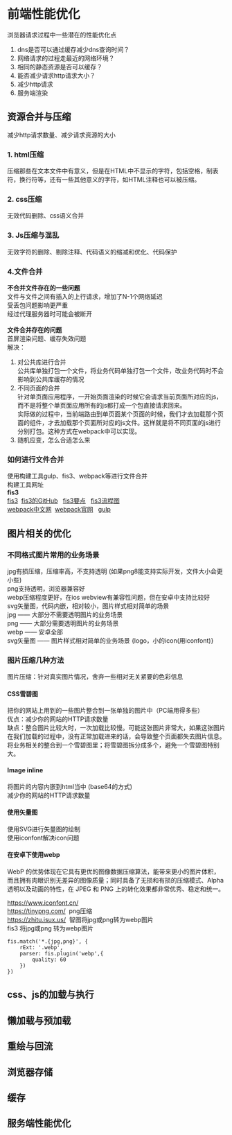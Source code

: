 # 前端性能优化
浏览器请求过程中一些潜在的性能优化点<br>
1. dns是否可以通过缓存减少dns查询时间？<br>
2. 网络请求的过程走最近的网络环境？<br>
3. 相同的静态资源是否可以缓存？<br>
4. 能否减少请求http请求大小？<br>
5. 减少http请求<br>
6. 服务端渲染<br>

## 资源合并与压缩
减少http请求数量、减少请求资源的大小<br>
### 1. html压缩
压缩那些在文本文件中有意义，但是在HTML中不显示的字符，包括空格，制表符，换行符等，还有一些其他意义的字符，如HTML注释也可以被压缩。
### 2. css压缩
无效代码删除、css语义合并
### 3. Js压缩与混乱
无效字符的删除、剔除注释、代码语义的缩减和优化、代码保护
### 4.文件合并
**不合并文件存在的一些问题**<br>
文件与文件之间有插入的上行请求，增加了N-1个网络延迟<br>
受丢包问题影响更严重<br>
经过代理服务器时可能会被断开<br><br>
**文件合并存在的问题**<br>
首屏渲染问题、缓存失效问题<br>
解决：<br>
1. 对公共库进行合并<br>
公共库单独打包一个文件，将业务代码单独打包一个文件，改业务代码时不会影响到公共库缓存的情况<br>
2. 不同页面的合并<br>
针对单页面应用程序，一开始页面渲染的时候它会请求当前页面所对应的js，而不是将整个单页面应用所有的js都打成一个包直接请求回来。<br>
实际做的过程中，当前端路由到单页面某个页面的时候，我们才去加载那个页面的组件，才去加载那个页面所对应的js文件。这样就是将不同页面的js进行分别打包。这种方式在webpack中可以实现。<br>
3. 随机应变，怎么合适怎么来<br>
### 如何进行文件合并
使用构建工具gulp、fis3、webpack等进行文件合并<br>
构建工具网址<br>
**fis3**<br>
[fis3](http://fis.baidu.com/fis3/docs/beginning/intro.html)&nbsp;&nbsp;[fis3的GitHub](https://github.com/fex-team/fis3)&nbsp;&nbsp;
[fis3要点](https://github.com/jingfeidi/jingfeidi.github.io/blob/master/front-end-performance-optimization/fis3/README.md)&nbsp;&nbsp;
[fis3流程图](https://upload-images.jianshu.io/upload_images/704129-b488c5f93b1b0eb5.png)<br>
[webpack中文网](https://www.webpackjs.com/concepts/)&nbsp;&nbsp;[webpack官网](https://webpack.github.io/)&nbsp;&nbsp;
[gulp](https://www.gulpjs.com.cn/docs/getting-started/quick-start/)<br>
## 图片相关的优化
### 不同格式图片常用的业务场景<br>
jpg有损压缩，压缩率高，不支持透明&nbsp;(如果png8能支持实际开发，文件大小会更小些)<br>
png支持透明，浏览器兼容好<br>
webp压缩程度更好，在ios webview有兼容性问题，但在安卓中支持比较好 <br>
svg矢量图，代码内嵌，相对较小，图片样式相对简单的场景<br>
jpg —— 大部分不需要透明图片的业务场景<br>
png —— 大部分需要透明图片的业务场景<br>
webp —— 安卓全部<br>
svg矢量图 —— 图片样式相对简单的业务场景&nbsp;{logo，小的icon(用iconfont)}<br>
### 图片压缩几种方法
图片压缩：针对真实图片情况，舍弃一些相对无关紧要的色彩信息<br>
#### CSS雪碧图<br>
把你的网站上用到的一些图片整合到一张单独的图片中（PC端用得多些）<br>
优点：减少你的网站的HTTP请求数量<br>
缺点：整合图片比较大时，一次加载比较慢。可能这张图片非常大，如果这张图片在我们加载的过程中，没有正常加载进来的话，会导致整个页面都失去图片信息。<br>
将业务相关的整合到一个雪碧图里；将雪碧图拆分成多个，避免一个雪碧图特别大。

#### Image inline
将图片的内容内嵌到html当中&nbsp;(base64的方式)<br>
减少你的网站的HTTP请求数量
#### 使用矢量图
使用SVG进行矢量图的绘制<br>
使用iconfont解决icon问题  
#### 在安卓下使用webp
WebP 的优势体现在它具有更优的图像数据压缩算法，能带来更小的图片体积，而且拥有肉眼识别无差异的图像质量；同时具备了无损和有损的压缩模式、Alpha 透明以及动画的特性，在 JPEG 和 PNG 上的转化效果都非常优秀、稳定和统一。<br>

https://www.iconfont.cn/<br>
https://tinypng.com/ &nbsp;png压缩<br>
https://zhitu.isux.us/ &nbsp;智图将jpg或png转为webp图片<br>
fis3 将jpg或png 转为webp图片<br>
```
fis.match('*.{jpg,png}', {
    rExt: '.webp',
    parser: fis.plugin('webp',{
        quality: 60
    })
})
```
## css、js的加载与执行
## 懒加载与预加载
## 重绘与回流
## 浏览器存储
## 缓存
## 服务端性能优化
